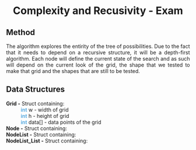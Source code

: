 <h1 style="text-align:center">Complexity and Recusivity - Exam</h1>

<div style="text-align:justify"></div>

<h2>Method</h2>

<div style="text-align:justify">
The algorithm explores the entirity of the tree of possibilities. Due to the fact that it needs to depend on a recursive structure, it will be a depth-first algorithm. Each node will define the current state of the search and as such will depend on the current look of the grid, the shape that we tested to make that grid and the shapes that are still to be tested.


</div>

<h2>Data Structures</h2>

<dl>

<dt><b>Grid -</b> Struct containing:</dt>
<dd><b style="color:#5DADE2">int</b> w - width of grid</dd>
<dd><b style="color:#5DADE2">int</b> h - height of grid</dd>
<dd><b style="color:#5DADE2">int</b> data[] - data points of the grid</dd>

<dt><b>Node -</b> Struct containing:</dt>


<dt><b>NodeList -</b> Struct containing:</dt>

<dt><b>NodeList_List -</b> Struct containing:</dt>

</dl>